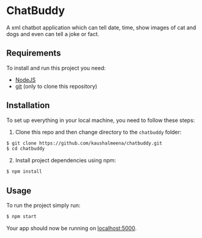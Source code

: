 # ChatBuddy

A xml chatbot application which can tell date, time, show images of cat and dogs and even can tell a joke or fact.

## Requirements

To install and run this project you need:

- [NodeJS](https://nodejs.org/ "NodeJS")
- [git](https://git-scm.com/downloads "git") (only to clone this repository)

## Installation

To set up everything in your local machine, you need to follow these steps:

1. Clone this repo and then change directory to the `chatbuddy` folder:

```bash
$ git clone https://github.com/kaushalmeena/chatbuddy.git
$ cd chatbuddy
```

2. Install project dependencies using npm:

```bash
$ npm install
```

## Usage

To run the project simply run:

```bash
$ npm start
```

Your app should now be running on [localhost:5000](http://localhost:5000/).
